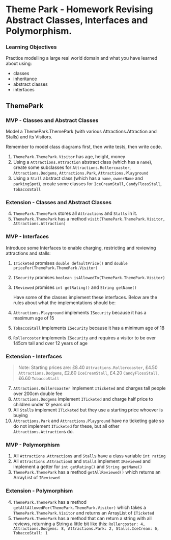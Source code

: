 # Theme Park - Homework Revising Abstract Classes, Interfaces and Polymorphism.

### Learning Objectives

Practice modelling a large real world domain and what you have learned about using:

* classes
* inheritance
* abstract classes
* interfaces

## ThemePark

### MVP - Classes and Abstract Classes

Model a ThemePark.ThemePark (with various Attractions.Attraction and Stalls) and its Visitors.

Remember to model class diagrams first, then write tests, then write code.

1. `ThemePark.ThemePark.Visitor` has age, height, money
2. Using a `Attractions.Attraction` abstract class (which has a `name`), create some subclasses for `Attractions.Rollercoaster`, `Attractions.Dodgems`, `Attractions.Park`, `Attractions.Playground`
3. Using a `Stall` abstract class (which has a `name`, `ownerName` and `parkingSpot`), create some classes for `IceCreamStall`, `CandyFlossStall`, `TobaccoStall`

### Extension - Classes and Abstract Classes

4. `ThemePark.ThemePark` stores all `Attractions` and `Stalls` in it.
5. `ThemePark.ThemePark` has a method `visit(ThemePark.ThemePark.Visitor, Attractions.Attraction)`

### MVP - Interfaces 

Introduce some Interfaces to enable charging, restricting and reviewing attractions and stalls: 
	
1. `ITicketed` promises `double defaultPrice()` and `double priceFor(ThemePark.ThemePark.Visitor)`
2. `ISecurity` promises `boolean isAllowedTo(ThemePark.ThemePark.Visitor)`
3. `IReviewed` promises `int getRating()` and `String getName()`

	Have some of the classes implement these interfaces. Below are the rules about what the implementations should be:

4. `Attractions.Playground` implements `ISecurity` because it has a maximum age of 15
5. `TobaccoStall` implements `ISecurity` because it has a minimum age of 18
6. `Rollercoster` implements `ISecurity` and requires a visitor to be over 145cm tall and over 12 years of age

### Extension - Interfaces

> Note: Starting prices are: £8.40 `Attractions.Rollercoaster`, £4.50 `Attractions.Dodgems`, £2.80 `IceCreamStall`, £4.20 `CandyFlossStall`, £6.60 `TobaccoStall`

7. `Attractions.Rollercoaster` implement `ITicketed` and charges tall people over 200cm double fee
8. `Attractions.Dodgems` implement `ITicketed` and charge half price to children under 12 years old
9. All `Stall`s implement `ITicketed` but they use a starting price whoever is buying
10. `Attractions.Park` and `Attractions.Playground` have no ticketing gate so do not implement `ITicketed` for these, but all other `Attractions.Attraction`s do.
	
### MVP - Polymorphism 
	
1. All `Attractions.Attraction`s and `Stall`s have a class variable `int rating`
2. All `Attractions.Attraction`s and `Stall`s implement `IReviewed` and implement a getter for `int getRating()` and `String getName()`
3. `ThemePark.ThemePark` has a method `getAllReviewed()` which returns an ArrayList of `IReviewed`


### Extension - Polymorphism 

4. `ThemePark.ThemePark` has a method `getAllAllowedFor(ThemePark.ThemePark.Visitor)` which takes a `ThemePark.ThemePark.Visitor` and returns an ArrayList of `ITicketed`
6. `ThemePark.ThemePark` has a method that can return a string with all reviews, returning a String a little bit like this: `Rollercoster: 4, Attractions.Dodgems: 8, Attractions.Park: 2, Stalls.IceCream: 6, TobaccoStall: 1 `	